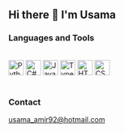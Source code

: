 ## Hi there 👋 I'm Usama


### Languages and Tools
<br/>
<div>
<img alt="Python" width="30px" src="https://cdn.jsdelivr.net/gh/devicons/devicon/icons/python/python-plain.svg" />
<img alt="C#" width="30px" src="https://cdn.jsdelivr.net/gh/devicons/devicon/icons/csharp/csharp-original.svg" />
<img alt="JavaScript" width="30px" src="https://cdn.jsdelivr.net/gh/devicons/devicon/icons/javascript/javascript-plain.svg" />
<img alt="TypeScript" width="30px" src="https://cdn.jsdelivr.net/gh/devicons/devicon@latest/icons/typescript/typescript-original.svg" />
<img alt="HTML" width="30px" src="https://cdn.jsdelivr.net/gh/devicons/devicon/icons/html5/html5-plain.svg" />
<img alt="CSS" width="30px" src="https://cdn.jsdelivr.net/gh/devicons/devicon/icons/css3/css3-plain.svg" />
</div>

<br/>


### Contact
<div>

[usama_amir92@hotmail.com](mailto:usama_amir92@hotmail.com)
</div>


<!--
**usamaamir92/usamaamir92** is a ✨ _special_ ✨ repository because its `README.md` (this file) appears on your GitHub profile.

Here are some ideas to get you started:

- 🔭 I’m currently working on ...
- 🌱 I’m currently learning ...
- 👯 I’m looking to collaborate on ...
- 🤔 I’m looking for help with ...
- 💬 Ask me about ...
- 📫 How to reach me: ...
- 😄 Pronouns: ...
- ⚡ Fun fact: ...
-->
